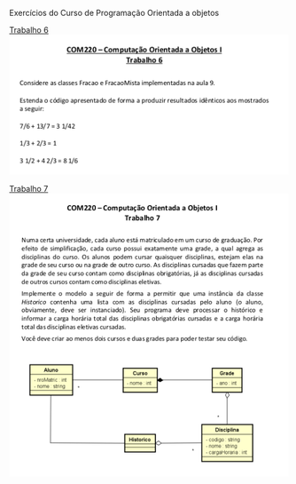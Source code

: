 Exercícios do Curso de Programação Orientada a objetos

[Trabalho 6](https://github.com/LuanBMartins/Object-oriented-programming/tree/master/Trabalho-6) 
![](trab6.png)

[Trabalho 7](https://github.com/LuanBMartins/Object-oriented-programming/tree/master/Trabalho-7)
![](trab7.png)


